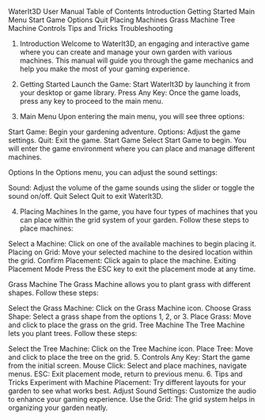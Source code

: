 WaterIt3D User Manual
Table of Contents
Introduction
Getting Started
Main Menu
Start Game
Options
Quit
Placing Machines
Grass Machine
Tree Machine
Controls
Tips and Tricks
Troubleshooting
1. Introduction
Welcome to WaterIt3D, an engaging and interactive game where you can create and manage your own garden with various machines. This manual will guide you through the game mechanics and help you make the most of your gaming experience.

2. Getting Started
Launch the Game: Start WaterIt3D by launching it from your desktop or game library.
Press Any Key: Once the game loads, press any key to proceed to the main menu.
3. Main Menu
Upon entering the main menu, you will see three options:

Start Game: Begin your gardening adventure.
Options: Adjust the game settings.
Quit: Exit the game.
Start Game
Select Start Game to begin. You will enter the game environment where you can place and manage different machines.

Options
In the Options menu, you can adjust the sound settings:

Sound: Adjust the volume of the game sounds using the slider or toggle the sound on/off.
Quit
Select Quit to exit WaterIt3D.

4. Placing Machines
In the game, you have four types of machines that you can place within the grid system of your garden. Follow these steps to place machines:

Select a Machine: Click on one of the available machines to begin placing it.
Placing on Grid: Move your selected machine to the desired location within the grid.
Confirm Placement: Click again to place the machine.
Exiting Placement Mode
Press the ESC key to exit the placement mode at any time.

Grass Machine
The Grass Machine allows you to plant grass with different shapes. Follow these steps:

Select the Grass Machine: Click on the Grass Machine icon.
Choose Grass Shape: Select a grass shape from the options 1, 2, or 3.
Place Grass: Move and click to place the grass on the grid.
Tree Machine
The Tree Machine lets you plant trees. Follow these steps:

Select the Tree Machine: Click on the Tree Machine icon.
Place Tree: Move and click to place the tree on the grid.
5. Controls
Any Key: Start the game from the initial screen.
Mouse Click: Select and place machines, navigate menus.
ESC: Exit placement mode, return to previous menu.
6. Tips and Tricks
Experiment with Machine Placement: Try different layouts for your garden to see what works best.
Adjust Sound Settings: Customize the audio to enhance your gaming experience.
Use the Grid: The grid system helps in organizing your garden neatly.
